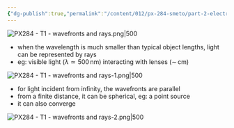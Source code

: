 ```yaml
---
{"dg-publish":true,"permalink":"/content/012/px-284-smeto/part-2-electromagnetic-theory/t-geometric-optics/px-284-t1-wavefronts-and-rays/","noteIcon":"1","created":"2025-08-27T13:15:28.597+01:00","updated":"2025-05-03T12:15:55.000+01:00"}
---
```



![PX284 - T1 - wavefronts and rays.png|500](/img/user/pics/PX284%20-%20T1%20-%20wavefronts%20and%20rays.png)

- when the wavelength is much smaller than typical object lengths, light can be represented by rays
- eg: visible light ($\lambda \simeq 500\,$nm) interacting with lenses ($\sim\,$cm)

![PX284 - T1 - wavefronts and rays-1.png|500](/img/user/pics/PX284%20-%20T1%20-%20wavefronts%20and%20rays-1.png)

- for light incident from infinity, the wavefronts are parallel
- from a finite distance, it can be spherical, eg: a point source
- it can also converge

![PX284 - T1 - wavefronts and rays-2.png|500](/img/user/pics/PX284%20-%20T1%20-%20wavefronts%20and%20rays-2.png)